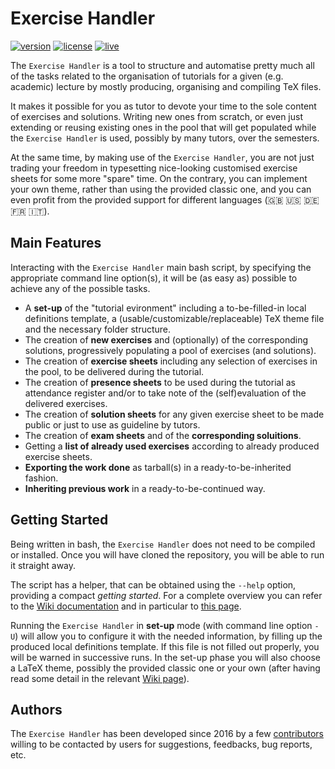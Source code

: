 # Exercise Handler

[![version][Release-badge]](CHANGELOG.md) [![license][License-badge]](LICENSE.md)
[![live][Live-badge]](https://github.com/AG-Philipsen/ExerciseHandler/releases/download/v1.0/ExerciseHandlerPresentation_v1.pdf)

The `Exercise Handler` is a tool to structure and automatise pretty much all of the tasks related to the organisation of tutorials for a given (e.g. academic) lecture by mostly producing, organising and compiling TeX files.

It makes it possible for you as tutor to devote your time to the sole content of exercises and solutions.
Writing new ones from scratch, or even just extending or reusing existing ones in the pool that will get populated while the `Exercise Handler` is used, possibly by many tutors, over the semesters.

At the same time, by making use of the `Exercise Handler`, you are not just trading your freedom in typesetting nice-looking customised exercise sheets for some more "spare" time.
On the contrary, you can implement your own theme, rather than using the provided classic one, and you can even profit from the provided support for different languages (:uk: :us: :de: :fr: :it:).


## Main Features

Interacting with the `Exercise Handler` main bash script, by specifying the appropriate command line option(s), it will be (as easy as) possible to achieve any of the possible tasks.

* A **set-up** of the "tutorial evironment" including a to-be-filled-in local definitions template, a (usable/customizable/replaceable) TeX theme file and the necessary folder structure.
* The creation of **new exercises** and (optionally) of the corresponding solutions, progressively populating a pool of exercises (and solutions).
* The creation of **exercise sheets** including any selection of exercises in the pool, to be delivered during the tutorial.
* The creation of **presence sheets** to be used during the tutorial as attendance register and/or to take note of the (self)evaluation of the delivered exercises.
* The creation of **solution sheets** for any given exercise sheet to be made public or just to use as guideline by tutors.
* The creation of **exam sheets** and of the **corresponding soluitions**.
* Getting a **list of already used exercises** according to already produced exercise sheets.
* **Exporting the work done** as tarball(s) in a ready-to-be-inherited fashion.
* **Inheriting previous work** in a ready-to-be-continued way.


## Getting Started

Being written in bash, the `Exercise Handler` does not need to be compiled or installed.
Once you will have cloned the repository, you will be able to run it straight away.

The script has a helper, that can be obtained using the `--help` option, providing a compact *getting started*.
For a complete overview you can refer to the [Wiki documentation](https://github.com/AG-Philipsen/Exercise_Handler/wiki) and in particular to [this page](https://github.com/AG-Philipsen/ExerciseHandler/wiki/How-it-works).

Running the `Exercise Handler` in **set-up** mode (with command line option `-U`) will allow you to configure it with the needed information, by filling up the produced local definitions template.
If this file is not filled out properly, you will be warned in successive runs.
In the set-up phase you will also choose a LaTeX theme, possibly the provided classic one or your own (after having read some detail in the relevant [Wiki page](https://github.com/AG-Philipsen/ExerciseHandler/wiki/The-LaTeX-theme)).


## Authors

The `Exercise Handler` has been developed since 2016 by a few [contributors](https://github.com/AG-Philipsen/ExerciseHandler/graphs/contributors) willing to be contacted by users for suggestions, feedbacks, bug reports, etc.


[Release-badge]: https://img.shields.io/badge/Last%20Release-v1.0-brightgreen.svg
[License-badge]: https://img.shields.io/badge/License-MIT-blue.svg
[Live-badge]: https://img.shields.io/badge/Live%20Example-v1.0-orange.svg
